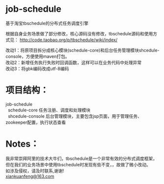 # job-schedule
基于淘宝tbschedule的分布式任务调度引擎

根据自身业务场景做了部分修改，核心源码没有修改，tbschedule源码和使用方式见： http://code.taobao.org/p/tbschedule/wiki/index/

改动1：将原项目拆分成核心模块(schedule-core)和后台任务管理模块shcedule-console，方便使用maven打包。<br/>
改动2：新增任务执行失败时回调函数，这样可以在业务代码中处理异常<br/>
改动3：将gbk编码改成utf-8编码<br/>

# 项目结构：
job-schedule<br/>
  &nbsp;&nbsp;schedule-core 任务注册、调度和处理模块<br/>
  &nbsp;&nbsp;shcedule-console 后台管理模块，主要包含jsp页面，用于管理任务、zookeeper配置，执行状态查看<br/>
  
# Notes：
我非常崇拜阿里的技术大牛们，tbschedule是一个非常有效的分布式调度框架，但在我们的业务场景中使用tbschedule时发现有些不变，，故做了微小改动。<br/>
如涉及侵权，请及时联系,谢谢!<br/>
xiankuanfeng@163.com
